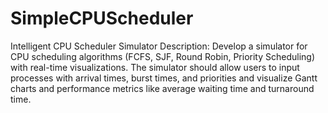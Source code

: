 # SimpleCPUScheduler

Intelligent CPU Scheduler Simulator
Description: Develop a simulator for CPU scheduling algorithms (FCFS, SJF, Round
Robin, Priority Scheduling) with real-time visualizations. The simulator should allow
users to input processes with arrival times, burst times, and priorities and visualize Gantt
charts and performance metrics like average waiting time and turnaround time.
